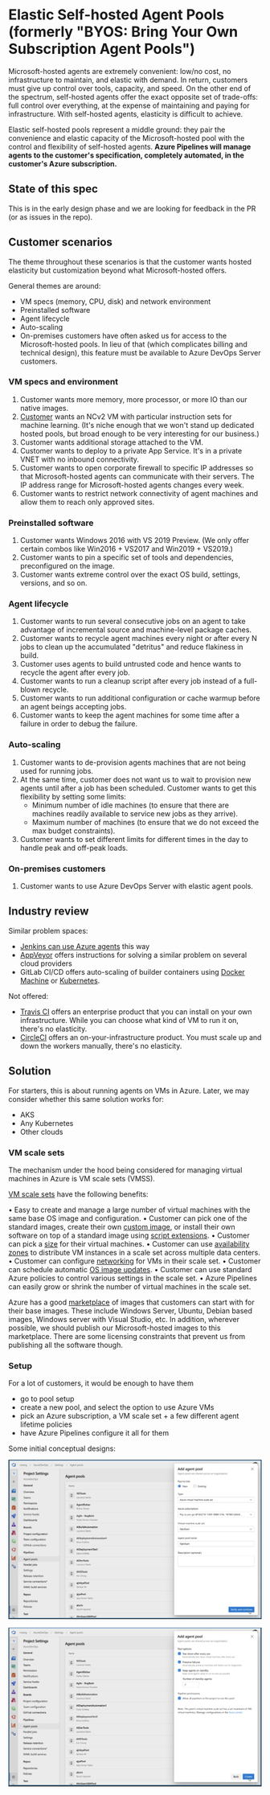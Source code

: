 # Elastic Self-hosted Agent Pools (formerly "BYOS: Bring Your Own Subscription Agent Pools")

Microsoft-hosted agents are extremely convenient: low/no cost, no infrastructure to maintain, and elastic with demand.
In return, customers must give up control over tools, capacity, and speed.
On the other end of the spectrum, self-hosted agents offer the exact opposite set of trade-offs: full control over everything, at the expense of maintaining and paying for infrastructure.
With self-hosted agents, elasticity is difficult to achieve.

Elastic self-hosted pools represent a middle ground:
they pair the convenience and elastic capacity of the Microsoft-hosted pool with the control and flexibility of self-hosted agents.
**Azure Pipelines will manage agents to the customer's specification, completely automated, in the customer's Azure subscription.**

## State of this spec

This is in the early design phase and we are looking for feedback in the PR (or as issues in the repo).

## Customer scenarios

The theme throughout these scenarios is that the customer wants hosted elasticity but customization beyond what Microsoft-hosted offers.

General themes are around:
- VM specs (memory, CPU, disk) and network environment
- Preinstalled software
- Agent lifecycle
- Auto-scaling
- On-premises customers have often asked us for access to the Microsoft-hosted pools.
In lieu of that (which complicates billing and technical design), this feature must be available to Azure DevOps Server customers.

### VM specs and environment

1. Customer wants more memory, more processor, or more IO than our native images.
2. [Customer](https://github.com/MicrosoftDocs/vsts-docs/issues/2985) wants an NCv2 VM with particular instruction sets for machine learning. (It's niche enough that we won't stand up dedicated hosted pools, but broad enough to be very interesting for our business.)
3. Customer wants additional storage attached to the VM.
4. Customer wants to deploy to a private App Service. It's in a private VNET with no inbound connectivity.
5. Customer wants to open corporate firewall to specific IP addresses so that Microsoft-hosted agents can communicate with their servers. The IP address range for Microsoft-hosted agents changes every week.
6. Customer wants to restrict network connectivity of agent machines and allow them to reach only approved sites.

### Preinstalled software

1. Customer wants Windows 2016 with VS 2019 Preview. (We only offer certain combos like Win2016 + VS2017 and Win2019 + VS2019.)
2. Customer wants to pin a specific set of tools and dependencies, preconfigured on the image.
3. Customer wants extreme control over the exact OS build, settings, versions, and so on.

### Agent lifecycle

1. Customer wants to run several consecutive jobs on an agent to take advantage of incremental source and machine-level package caches.
2. Customer wants to recycle agent machines every night or after every N jobs to clean up the accumulated "detritus" and reduce flakiness in build.
3. Customer uses agents to build untrusted code and hence wants to recycle the agent after every job.
4. Customer wants to run a cleanup script after every job instead of a full-blown recycle.
5. Customer wants to run additional configuration or cache warmup before an agent beings accepting jobs.
6. Customer wants to keep the agent machines for some time after a failure in order to debug the failure.

### Auto-scaling

1. Customer wants to de-provision agents machines that are not being used for running jobs.
1. At the same time, customer does not want us to wait to provision new agents until after a job has been scheduled. Customer wants to get this flexibility by setting some limits:
   - Minimum number of idle machines (to ensure that there are machines readily available to service new jobs as they arrive).
   - Maximum number of machines (to ensure that we do not exceed the max budget constraints).
1. Customer wants to set different limits for different times in the day to handle peak and off-peak loads.

### On-premises customers

1. Customer wants to use Azure DevOps Server with elastic agent pools.

## Industry review

Similar problem spaces:
- [Jenkins can use Azure agents](https://docs.microsoft.com/en-us/azure/jenkins/jenkins-azure-vm-agents) this way
- [AppVeyor](https://www.appveyor.com/docs/server/running-builds-on-azure/) offers instructions for solving a similar problem on several cloud providers
- GitLab CI/CD offers auto-scaling of builder containers using [Docker Machine](https://gitlab.com/gitlab-org/gitlab-runner/blob/master/docs/configuration/autoscale.md) or [Kubernetes](https://docs.gitlab.com/runner/executors/kubernetes.html).

Not offered:
- [Travis CI](https://docs.travis-ci.com/user/enterprise/setting-up-travis-ci-enterprise/) offers an enterprise product that you can install on your own infrastructure. While you can choose what kind of VM to run it on, there's no elasticity.
- [CircleCI](https://circleci.com/docs/2.0/aws/#nomad-clients) offers an on-your-infrastructure product. You must scale up and down the workers manually, there's no elasticity.

## Solution

For starters, this is about running agents on VMs in Azure.
Later, we may consider whether this same solution works for:
- AKS
- Any Kubernetes
- Other clouds

### VM scale sets

The mechanism under the hood being considered for managing virtual machines in Azure is VM scale sets (VMSS). 

[VM scale sets](https://docs.microsoft.com/en-us/azure/virtual-machine-scale-sets/overview) have the following benefits:

•	Easy to create and manage a large number of virtual machines with the same base OS image and configuration.
•	Customer can pick one of the standard images, create their own [custom image](https://docs.microsoft.com/en-us/azure/virtual-machine-scale-sets/tutorial-use-custom-image-cli), or install their own software on top of a standard image using [script extensions](https://docs.microsoft.com/en-us/azure/virtual-machine-scale-sets/tutorial-install-apps-cli).
•	Customer can pick a [size](https://docs.microsoft.com/en-us/azure/virtual-machines/windows/sizes?toc=https%3A%2F%2Fdocs.microsoft.com%2Fen-us%2Fazure%2Fvirtual-machine-scale-sets%2FTOC.json&bc=https%3A%2F%2Fdocs.microsoft.com%2Fen-us%2Fazure%2Fbread%2Ftoc.json) for their virtual machines.
•	Customer can use [availability zones](https://docs.microsoft.com/en-us/azure/availability-zones/az-overview) to distribute VM instances in a scale set across multiple data centers.
•	Customer can configure [networking](https://docs.microsoft.com/en-us/azure/virtual-machine-scale-sets/virtual-machine-scale-sets-networking) for VMs in their scale set.
•	Customer can schedule automatic [OS image updates](https://docs.microsoft.com/en-us/azure/virtual-machine-scale-sets/virtual-machine-scale-sets-automatic-upgrade).
•	Customer can use standard Azure policies to control various settings in the scale set.
•	Azure Pipelines can easily grow or shrink the number of virtual machines in the scale set.

Azure has a good [marketplace](https://azuremarketplace.microsoft.com/en-us/marketplace/apps?filters=virtual-machine-images) of images that customers can start with for their base images. These include Windows Server, Ubuntu, Debian based images, Windows server with Visual Studio, etc.
In addition, wherever possible, we should publish our Microsoft-hosted images to this marketplace. There are some licensing constraints that prevent us from publishing all the software though.

### Setup

For a lot of customers, it would be enough to have them
- go to pool setup
- create a new pool, and select the option to use Azure VMs
- pick an Azure subscription, a VM scale set + a few different agent lifetime policies
- have Azure Pipelines configure it all for them

Some initial conceptual designs:

![BYOS1](res/byos1.png)

![BYOS2](res/byos2.png)
